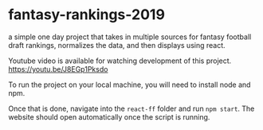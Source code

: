 # fantasy-rankings-2019

a simple one day project that takes in multiple sources for fantasy football draft rankings, normalizes the data, and then displays using react.

Youtube video is available for watching development of this project.
https://youtu.be/J8EGp1Pksdo

To run the project on your local machine, you will need to install node and npm.

Once that is done, navigate into the `react-ff` folder and run `npm start`. The website should open automatically once the script is running.